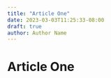 ```yaml
---
title: "Article One"
date: 2023-03-03T11:25:33-08:00
draft: true
author: Author Name
---
```


# Article One